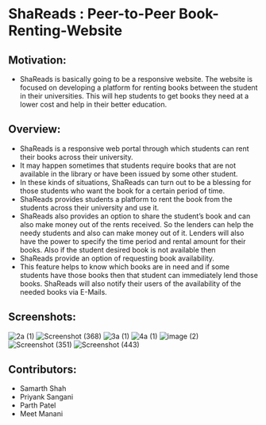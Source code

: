# ShaReads : Peer-to-Peer Book-Renting-Website

## Motivation:
* ShaReads is basically going to be a responsive website.
The website is focused on developing a platform for renting
books between the student in their universities. This will
hep students to get books they need at a lower cost and
help in their better education.

## Overview: 
* ShaReads is a responsive web portal through which
students can rent their books across their university.
* It may happen sometimes that students require books
that are not available in the library or have been issued by
some other student.
* In these kinds of situations, ShaReads can turn out to be
a blessing for those students who want the book for a
certain period of time.
* ShaReads provides students a platform to rent the book
from the students across their university and use it.
* ShaReads also provides an option to share the student’s
book and can also make money out of the rents received.
So the lenders can help the needy students and also can
make money out of it. Lenders will also have the power to
specify the time period and rental amount for their books.
Also if the student desired book is not available then
* ShaReads provide an option of requesting book
availability.
* This feature helps to know which books are in need and if
some students have those books then that student can
immediately lend those books.
ShaReads will also notify their users of the availability of
the needed books via E-Mails.


## Screenshots:
![2a (1)](https://user-images.githubusercontent.com/47913479/119267868-08e93f80-bc0e-11eb-9d32-165e80dc4985.png)
![Screenshot (368)](https://user-images.githubusercontent.com/47913479/119267875-10a8e400-bc0e-11eb-958e-bc990b251a85.png)
![3a (1)](https://user-images.githubusercontent.com/47913479/119267882-17375b80-bc0e-11eb-91ad-3b47e4e5daf4.png)
![4a (1)](https://user-images.githubusercontent.com/47913479/119267899-28806800-bc0e-11eb-9944-eaa92e9c2103.png)
![image (2)](https://user-images.githubusercontent.com/47913479/119267908-2e764900-bc0e-11eb-90c5-2456a07c8355.png)
![Screenshot (351)](https://user-images.githubusercontent.com/47913479/119267913-32a26680-bc0e-11eb-93d9-ded3066de298.png)
![Screenshot (443)](https://user-images.githubusercontent.com/47913479/119267957-5ebde780-bc0e-11eb-91ea-a787916e503b.png)

## Contributors:
* Samarth Shah
* Priyank Sangani
* Parth Patel
* Meet Manani
